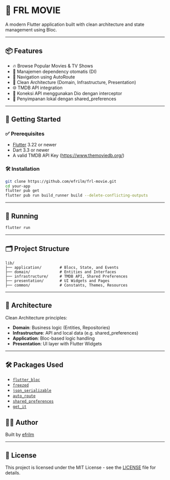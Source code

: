 # 📱 FRL MOVIE

A modern Flutter application built with clean architecture and state management using Bloc.

---

## 📦 Features

- 🔥 Browse Popular Movies & TV Shows
- 🧠 Manajemen dependency otomatis (DI)
- 🧭 Navigation using AutoRoute
- 🧱 Clean Architecture (Domain, Infrastructure, Presentation)
- 🌐 TMDB API integration
- 📡 Koneksi API menggunakan Dio dengan interceptor
- 📁 Penyimpanan lokal dengan shared_preferences

---

## 🚀 Getting Started

### ✅ Prerequisites

- [Flutter](https://flutter.dev/docs/get-started/install) 3.22 or newer
- Dart 3.3 or newer
- A valid TMDB API Key (https://www.themoviedb.org/)

### 🛠 Installation

```bash
git clone https://github.com/efrilm/frl-movie.git
cd your-app
flutter pub get
flutter pub run build_runner build --delete-conflicting-outputs
```

---

## 🧪 Running

```bash
flutter run
```

---

## 🗂️ Project Structure

```
lib/
├── application/        # Blocs, State, and Events
├── domain/             # Entities and Interfaces
├── infrastructure/     # TMDB API, Shared Preferences
├── presentation/       # UI Widgets and Pages
├── common/             # Constants, Themes, Resources
```

---

## 🧠 Architecture

Clean Architecture principles:

- **Domain**: Business logic (Entities, Repositories)
- **Infrastructure**: API and local data (e.g. shared_preferences)
- **Application**: Bloc-based logic handling
- **Presentation**: UI layer with Flutter Widgets

---

## 🛠️ Packages Used

- [`flutter_bloc`](https://pub.dev/packages/flutter_bloc)
- [`freezed`](https://pub.dev/packages/freezed)
- [`json_serializable`](https://pub.dev/packages/json_serializable)
- [`auto_route`](https://pub.dev/packages/auto_route)
- [`shared_preferences`](https://pub.dev/packages/shared_preferences)
- [`get_it`](https://pub.dev/packages/get_it)

## 👨‍💻 Author

Built by [efrilm](https://github.com/efrilm)

---

## 📃 License

This project is licensed under the MIT License - see the [LICENSE](LICENSE) file for details.
